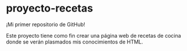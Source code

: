 # proyecto-recetas
¡Mi primer repositorio de GitHub!

Este proyecto tiene como fin crear una página web de recetas de cocina donde se verán plasmados mis conocimientos de HTML. 